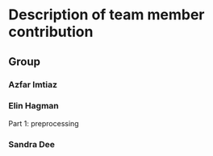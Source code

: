 # Description of team member contribution

## Group

### Azfar Imtiaz

### Elin Hagman

Part 1: preprocessing

### Sandra Dee
